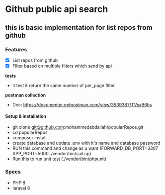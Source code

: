# Github public api search
## this is basic implementation for list repos from github
### Features
- [x] List repos from github
- [x] Filter based on multiple filters which send by api

**tests**

* it test it return the same number of per_page filter

**postman collection**

* Doc: https://documenter.getpostman.com/view/3539387/TVsxB6hs

#### Setup & installation
* git clone git@github.com:mohammedabdallah/popularRepos.git
* cd popularRepos
* composer install
* create database and update .env with it's name and database password
* RUN this command and change as u want (FORWARD_DB_PORT=3307 APP_PORT=5000  ./vendor/bin/sail up)
* Run this to run unit test (./vendor/bin/phpunit)
### Specs
* PHP 8 
* laravel 8

